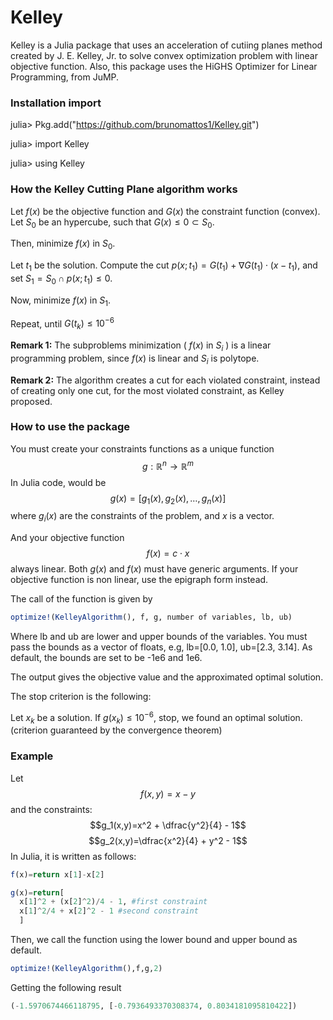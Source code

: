 # Kelley
Kelley is a Julia package that uses an acceleration of cutiing planes method created by J. E. Kelley, Jr. to solve convex optimization problem with linear objective function. Also, this package uses the HiGHS Optimizer for Linear Programming, from JuMP.

### Installation import
julia> Pkg.add("https://github.com/brunomattos1/Kelley.git")

julia> import Kelley

julia> using Kelley

### How the Kelley Cutting Plane algorithm works
Let $f(x)$ be the objective function and $G(x)$ the constraint function (convex). Let $S_0$ be an hypercube, such that $G(x) \le 0 \subset S_0$. 

Then, minimize $f(x)$ in $S_0$. 

Let $t_1$ be the solution. Compute the cut $p(x;t_1)=G(t_1)+\nabla G(t_1)\cdot (x-t_1)$, and set $S_1=S_0 \cap p(x;t_1) \leqslant 0$.

Now, minimize $f(x)$ in $S_1$.

Repeat, until $G(t_k) \leqslant 10^{-6}$

**Remark 1:** The subproblems minimization ( $f(x)$ in $S_i$ ) is a linear programming problem, since $f(x)$ is linear and $S_i$ is polytope.

**Remark 2:** The algorithm creates a cut for each violated constraint, instead of creating only one cut, for the most violated constraint, as Kelley proposed.

### How to use the package

You must create your constraints functions as a unique function $$g: \mathbb{R}^n \rightarrow{} \mathbb{R}^m$$ In Julia code, would be $$g(x)=[g_1(x),g_2(x),\dots,g_n(x)]$$ where $g_i(x)$ are the constraints of the problem, and $x$ is a vector.

And your objective function $$f(x)=c \cdot x$$ always linear. Both $g(x)$ and $f(x)$ must have generic arguments. If your objective function is non linear, use the epigraph form instead.

The call of the function is given by 
```julia
optimize!(KelleyAlgorithm(), f, g, number of variables, lb, ub)
```
Where lb and ub are lower and upper bounds of the variables. You must pass the bounds as a vector of floats, e.g, lb=[0.0, 1.0], ub=[2.3, 3.14]. As default, the bounds are set to be -1e6 and 1e6.

The output gives the objective value and the approximated optimal solution.

The stop criterion is the following:

Let $x_k$ be a solution. If $g(x_k) \leqslant 10^{-6}$, stop, we found an optimal solution. (criterion guaranteed by the convergence theorem)

### Example
Let $$f(x,y)=x-y$$ and the constraints: $$g_1(x,y)=x^2 + \dfrac{y^2}{4} - 1$$ $$g_2(x,y)=\dfrac{x^2}{4} + y^2 - 1$$
In Julia, it is written as follows:

```julia
f(x)=return x[1]-x[2]

g(x)=return[
  x[1]^2 + (x[2]^2)/4 - 1, #first constraint 
  x[1]^2/4 + x[2]^2 - 1 #second constraint
  ] 
```
Then, we call the function using the lower bound and upper bound as default.
```julia
optimize!(KelleyAlgorithm(),f,g,2)
```
Getting the following result
```julia
(-1.5970674466118795, [-0.7936493370308374, 0.8034181095810422])
```


